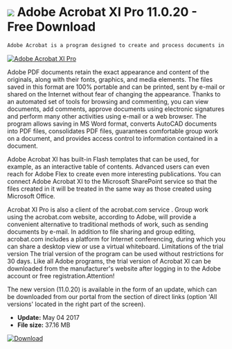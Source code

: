 # ![](https://cdn.softexe.net/static/icon/win.gif) Adobe Acrobat XI Pro 11.0.20 - Free Download

```sh
Adobe Acrobat is a program designed to create and process documents in PDF format. The latest version of the program supports versions of all versions of the format.
```
[![Adobe Acrobat XI Pro](https://gallery.dpcdn.pl/imgc/Tools/1199/g_-_420x350_1.5_-_x20101115233238.png)](https://softexe.net/win/multimedia/graphics-design/adobe-acrobat-xi-pro:ppRfR.html)

Adobe PDF documents retain the exact appearance and content of the originals, along with their fonts, graphics, and media elements. The files saved in this format are 100% portable and can be printed, sent by e-mail or shared on the Internet without fear of changing the appearance. Thanks to an automated set of tools for browsing and commenting, you can view documents, add comments, approve documents using electronic signatures and perform many other activities using e-mail or a web browser. The program allows saving in MS Word format, converts AutoCAD documents into PDF files, consolidates PDF files, guarantees comfortable group work on a document, and provides access control to information contained in a document.
 
 Adobe Acrobat XI has built-in Flash templates that can be used, for example, as an interactive table of contents. Advanced users can even reach for Adobe Flex to create even more interesting publications. You can connect Adobe Acrobat XI to the Microsoft SharePoint service so that the files created in it will be treated in the same way as those created using Microsoft Office.
 
 Acrobat XI Pro is also a client of the acrobat.com service . Group work using the acrobat.com website, according to Adobe, will provide a convenient alternative to traditional methods of work, such as sending documents by e-mail. In addition to file sharing and group editing, acrobat.com includes a platform for Internet conferencing, during which you can share a desktop view or use a virtual whiteboard.
 Limitations of the trial version
 The trial version of the program can be used without restrictions for 30 days. Like all Adobe programs, the trial version of Acrobat XI can be downloaded from the manufacturer's website after logging in to the Adobe account or free registration.Attention!
 
 The new version (11.0.20) is available in the form of an update, which can be downloaded from our portal from the section of direct links (option 'All versions' located in the right part of the screen).


- **Update:** May 04 2017
- **File size:** 37.16 MB

[![Download](https://cdn.softexe.net/static/img/download.png)](https://softexe.net/win/multimedia/graphics-design/adobe-acrobat-xi-pro:ppRfR.html)

